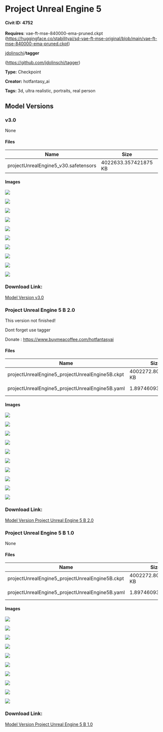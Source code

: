 # Project Unreal Engine 5

#### Civit ID: 4752

<p><strong>Requires</strong>: vae-ft-mse-840000-ema-pruned.ckpt (<a target="_blank" rel="ugc" href="https://huggingface.co/stabilityai/sd-vae-ft-mse-original/blob/main/vae-ft-mse-840000-ema-pruned.ckpt">https://huggingface.co/stabilityai/sd-vae-ft-mse-original/blob/main/vae-ft-mse-840000-ema-pruned.ckpt</a>)</p><p></p><p><u>jdolinschi</u>/<strong>tagger</strong></p><p>(<a target="_blank" rel="ugc" href="https://github.com/jdolinschi/tagger">https://github.com/jdolinschi/tagger</a>)</p>

**Type:** Checkpoint

**Creator:** hotfantasy_ai

**Tags:** 3d, ultra realistic, portraits, real person

## Model Versions

### v3.0

None

#### Files

| Name | Size | Type | Format | Download Url | AutoV1 | AutoV2 | SHA256 | CRC32 | BLAKE3 |
| --- | --- | --- | --- | --- | --- | --- | --- | --- | --- |
| projectUnrealEngine5_v30.safetensors | 4022633.357421875 KB | Model | SafeTensor | https://civitai.com/api/download/models/84638 | 04B57D3B | B587885EB2 | B587885EB26C27377E48E6350B2E98AA0D063FE6EEC97CF644CC5FBEA459CE62 | 00B09028 | EEA4112C6A925E9BC8FF80F748C20BEA12E3FED080CFD0B87167D1B4B03C5C0E |

#### Images

<p><img src="https://image.civitai.com/xG1nkqKTMzGDvpLrqFT7WA/712b2e1f-f7be-4038-a6aa-24ff49cfdd4b/width=450/956994.jpeg" /></p>

<p><img src="https://image.civitai.com/xG1nkqKTMzGDvpLrqFT7WA/200546a1-2d83-477b-9bfe-4b15efb46b28/width=450/956984.jpeg" /></p>

<p><img src="https://image.civitai.com/xG1nkqKTMzGDvpLrqFT7WA/4588ba98-44ff-4155-b2d4-c59fae761823/width=450/956989.jpeg" /></p>

<p><img src="https://image.civitai.com/xG1nkqKTMzGDvpLrqFT7WA/5a599511-cd09-4ea1-accd-9acd0ec2693c/width=450/956985.jpeg" /></p>

<p><img src="https://image.civitai.com/xG1nkqKTMzGDvpLrqFT7WA/75e4492a-a0fd-4dd7-be83-27d5905d971c/width=450/956991.jpeg" /></p>

<p><img src="https://image.civitai.com/xG1nkqKTMzGDvpLrqFT7WA/d7650f96-7f9e-4b1d-8d37-78578618c6f3/width=450/956988.jpeg" /></p>

<p><img src="https://image.civitai.com/xG1nkqKTMzGDvpLrqFT7WA/93f89e2e-3dd3-4847-a6fb-3e780dbbcfa6/width=450/956983.jpeg" /></p>

<p><img src="https://image.civitai.com/xG1nkqKTMzGDvpLrqFT7WA/9062ca20-49de-4496-993f-9b1f3f868bf0/width=450/956998.jpeg" /></p>

<p><img src="https://image.civitai.com/xG1nkqKTMzGDvpLrqFT7WA/436dd92a-747d-4652-87f7-2038c9643418/width=450/956981.jpeg" /></p>

<p><img src="https://image.civitai.com/xG1nkqKTMzGDvpLrqFT7WA/0e46e74e-1552-4066-856a-e9b0f3506de6/width=450/956982.jpeg" /></p>

### Download Link:

[Model Version v3.0](https://civitai.com/api/download/models/84638)

### Project Unreal Engine 5 B 2.0

<p>This version not finished!</p><p>Dont forget use tagger</p><p>Donate : <a target="_blank" rel="ugc" href="https://www.buymeacoffee.com/hotfantasyai">https://www.buymeacoffee.com/hotfantasyai</a></p>

#### Files

| Name | Size | Type | Format | Download Url | AutoV1 | AutoV2 | SHA256 | CRC32 | BLAKE3 |
| --- | --- | --- | --- | --- | --- | --- | --- | --- | --- |
| projectUnrealEngine5_projectUnrealEngine5B.ckpt | 4002272.805664062 KB | Model | PickleTensor | https://civitai.com/api/download/models/6213 | EE2233CA | 748FF6EAB2 | 748FF6EAB2E1986DE11306FAA250A6AE4EBDA3D0E1062B172B43D2498712358A | BC971B10 | 6ACEDCFC194D24C597D2EB7A4A002B055C8C1F979BFB8484427FFA730D840555 |
| projectUnrealEngine5_projectUnrealEngine5B.yaml | 1.8974609375 KB | Config | Other | https://civitai.com/api/download/models/6213?type=Config&format=Other | - | 20D5CACCE8 | 20D5CACCE812609112D416743168AD6F7D50BE148AC264F84B525C763444AE39 | 8740F1E0 | 1B0D193C8742729103FB6AA104FC588B102CE4CC86625FCDCFDD60D56A8484B9 |

#### Images

<p><img src="https://image.civitai.com/xG1nkqKTMzGDvpLrqFT7WA/4bc66e66-d31f-4c8e-adc5-16ac18357f00/width=450/54327.jpeg" /></p>

<p><img src="https://image.civitai.com/xG1nkqKTMzGDvpLrqFT7WA/ca6f649a-dc37-4629-3d4e-988a2081cb00/width=450/54326.jpeg" /></p>

<p><img src="https://image.civitai.com/xG1nkqKTMzGDvpLrqFT7WA/e1693b05-da37-41d3-9638-55a37ba09e00/width=450/54325.jpeg" /></p>

<p><img src="https://image.civitai.com/xG1nkqKTMzGDvpLrqFT7WA/ea88aa61-121a-4b05-a43a-b256eb30e200/width=450/54324.jpeg" /></p>

<p><img src="https://image.civitai.com/xG1nkqKTMzGDvpLrqFT7WA/66857b70-f863-4d12-16cd-a809267a2100/width=450/54323.jpeg" /></p>

<p><img src="https://image.civitai.com/xG1nkqKTMzGDvpLrqFT7WA/f40b49a3-9ac5-48a3-4dc4-998bbe53ce00/width=450/54322.jpeg" /></p>

<p><img src="https://image.civitai.com/xG1nkqKTMzGDvpLrqFT7WA/9a6fbcb8-87f2-4cb7-f174-267ef69e0500/width=450/54321.jpeg" /></p>

<p><img src="https://image.civitai.com/xG1nkqKTMzGDvpLrqFT7WA/ab7fa281-d000-4edc-f051-fce5e6e3e400/width=450/54320.jpeg" /></p>

<p><img src="https://image.civitai.com/xG1nkqKTMzGDvpLrqFT7WA/dc701c04-a26a-406f-c779-84821baa7c00/width=450/54319.jpeg" /></p>

<p><img src="https://image.civitai.com/xG1nkqKTMzGDvpLrqFT7WA/d99c8e7d-f82b-4567-c312-7952c8dd1e00/width=450/54318.jpeg" /></p>

### Download Link:

[Model Version Project Unreal Engine 5 B 2.0](https://civitai.com/api/download/models/6213)

### Project Unreal Engine 5 B 1.0

None

#### Files

| Name | Size | Type | Format | Download Url | AutoV1 | AutoV2 | SHA256 | CRC32 | BLAKE3 |
| --- | --- | --- | --- | --- | --- | --- | --- | --- | --- |
| projectUnrealEngine5_projectUnrealEngine5B.ckpt | 4002272.805664062 KB | Model | PickleTensor | https://civitai.com/api/download/models/5439 | 420BF6C4 | 6543306506 | 6543306506FD79220C2AE0EF380AF13A328CEB43F5AB375F73B98916238784D9 | 40032655 | 59BAD392143D8BD6EA6019D012C2FDD9DCC04185774DF8E414C306395CF66A0E |
| projectUnrealEngine5_projectUnrealEngine5B.yaml | 1.8974609375 KB | Config | Other | https://civitai.com/api/download/models/5439?type=Config&format=Other | - | 20D5CACCE8 | 20D5CACCE812609112D416743168AD6F7D50BE148AC264F84B525C763444AE39 | 8740F1E0 | 1B0D193C8742729103FB6AA104FC588B102CE4CC86625FCDCFDD60D56A8484B9 |

#### Images

<p><img src="https://image.civitai.com/xG1nkqKTMzGDvpLrqFT7WA/d91ddc5b-bece-43c6-b6e4-bd32eff58700/width=450/42926.jpeg" /></p>

<p><img src="https://image.civitai.com/xG1nkqKTMzGDvpLrqFT7WA/ac0dc98f-c5a4-487e-b1e6-6b7f5a1e3a00/width=450/42938.jpeg" /></p>

<p><img src="https://image.civitai.com/xG1nkqKTMzGDvpLrqFT7WA/6b9164bb-cf6e-469d-a212-302ceb3cf500/width=450/42937.jpeg" /></p>

<p><img src="https://image.civitai.com/xG1nkqKTMzGDvpLrqFT7WA/25bd0d49-c5b1-4daa-5588-912009d3c300/width=450/42936.jpeg" /></p>

<p><img src="https://image.civitai.com/xG1nkqKTMzGDvpLrqFT7WA/3e2f607f-1a73-46ed-c586-7bb2801cf700/width=450/42935.jpeg" /></p>

<p><img src="https://image.civitai.com/xG1nkqKTMzGDvpLrqFT7WA/ba946d40-4191-43f8-a0a5-97ee59935b00/width=450/42934.jpeg" /></p>

<p><img src="https://image.civitai.com/xG1nkqKTMzGDvpLrqFT7WA/3bc3fdc0-2ad4-4bca-9f88-2a6b66a84b00/width=450/42933.jpeg" /></p>

<p><img src="https://image.civitai.com/xG1nkqKTMzGDvpLrqFT7WA/016f6934-1944-44bd-6e7a-b52ec61b3e00/width=450/42932.jpeg" /></p>

<p><img src="https://image.civitai.com/xG1nkqKTMzGDvpLrqFT7WA/92c6c227-a16e-4e47-e726-9071bc167800/width=450/42931.jpeg" /></p>

<p><img src="https://image.civitai.com/xG1nkqKTMzGDvpLrqFT7WA/734c7a3c-38bf-4158-52c9-92dd2525de00/width=450/42930.jpeg" /></p>

### Download Link:

[Model Version Project Unreal Engine 5 B 1.0](https://civitai.com/api/download/models/5439)

